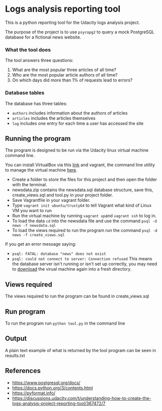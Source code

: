 # Logs analysis reporting tool

This is a python reporting tool for the Udacity logs analysis project.  

The purpose of the project is to use `psycopg2` to query a mock PostgreSQL database for a fictional news website. 

### What the tool does

The tool answers three questions:
  1. What are the most popular three articles of all time?
  2. Who are the most popular article authors of all time?
  3. On which days did more than 1% of requests lead to errors?
  
### Database tables

The database has three tables:
  * `authors` includes information about the authors of articles
  * `articles` includes the articles themselves
  * `log` includes one entry for each time a user has accessed the site
  
## Running the program

The program is designed to be run via the Udacity linux virtual machine command line.

You can install VirtualBox via this [link](https://www.virtualbox.org/wiki/Downloads) and vagrant, the command line utility to manage the virtual machine [here](https://www.vagrantup.com/downloads.html). 
  
 * Create a folder to store the files for this project and then open the folder with the terminal.
 * newsdata.zip contains the newsdata.sql database structure, save this, create_views.sql and tool.py in your project folder.
 * Save Vagrantfile in your vagrant folder.
 * Type `vagrant init ubuntu/trusty64` to tell Vagrant what kind of Linux VM you want to run
 * Run the virtual machine by running `vagrant up`and `vagrant ssh` to log in.
 * To load the data `cd` into  the newsdata file and use the command `psql -d news -f newsdata.sql`
 * To load the views required to run the program run the command `psql -d news -f create_views.sql` 

If you get an error message saying:
 - ```psql: FATAL: database "news" does not exist```
 - ```psql: could not connect to server: Connection refused```
This means the database server isn't running or isn't set up correctly, you may need to [download](https://github.com/udacity/fullstack-nanodegree-vm) the
virual machine again into a fresh directory.
  
## Views required

The views required to run the program can be found in create_views.sql
    
## Run program

To run the program run `python tool.py` in the command line

## Output

A plain text example of what is returned by the tool program can be seen in results.txt

## References

* https://www.postgresql.org/docs/
* https://docs.python.org/3/contents.html
* https://pyformat.info/
* https://discussions.udacity.com/t/understanding-how-to-create-the-logs-analysis-project-reporting-tool/367472/7
  

